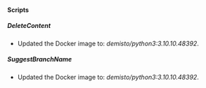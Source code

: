 
#### Scripts
##### DeleteContent
- Updated the Docker image to: *demisto/python3:3.10.10.48392*.
##### SuggestBranchName
- Updated the Docker image to: *demisto/python3:3.10.10.48392*.
